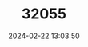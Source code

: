 ---
title: "32055"
category: "Athrotaxis selaginoides"
draft: false
date: 2024-02-22 13:03:50
languages:
  English: ["King Billy Pine", "King William Pine"]
---